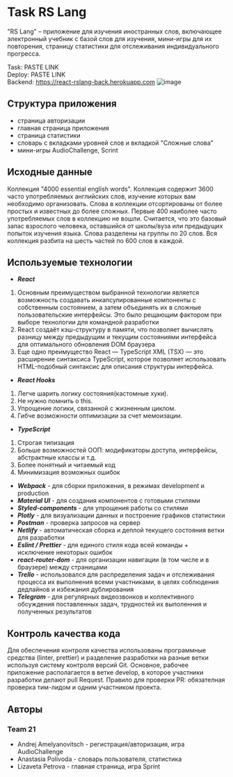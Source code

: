 # Task RS Lang

"RS Lang" – приложение для изучения иностранных слов, включающее электронный учебник с базой слов для изучения, мини-игры для их повторения, страницу статистики для отслеживания индивидуального прогресса.

Task: PASTE LINK <br/>
Deploy: PASTE LINK <br/>
Backend: https://react-rslang-back.herokuapp.com
![image](https://user-images.githubusercontent.com/81522781/187300410-8eef69b0-ea47-405b-9cac-f66575e9a9c1.png)

## Структура приложения
- страница авторизации
- главная страница приложения
- страница статистики
- словарь с вкладками уровней слов и вкладкой "Сложные слова"
- мини-игры AudioChallenge, Scrint

## Исходные данные
Коллекция "4000 essential english words". Коллекция содержит 3600 часто употребляемых английских слов, изучение которых вам необходимо организовать. Слова в коллекции отсортированы от более простых и известных до более сложных. Первые 400 наиболее часто употребляемых слов в коллекцию не вошли. Считается, что это базовый запас взрослого человека, оставшийся от школы/вуза или предыдущих попыток изучения языка. Слова разделены на группы по 20 слов. Вся коллекция разбита на шесть частей по 600 слов в каждой.

## Используемые технологии

-  ***React*** <br/>
1. Основным преимуществом выбранной технологии является возможность создавать инкапсулированные компоненты с собственным состоянием, а затем объединять их в сложные пользовательские интерфейсы. Это было рещающим фактором при выборе технологии для командной разработки<br/>
2. React создаёт кэш-структуру в памяти, что позволяет вычислять разницу между предыдущим и текущим состояниями интерфейса для оптимального обновления DOM браузера <br/>
3. Еще одно преимущество React — TypeScript XML (TSX) — это расширение синтаксиса TypeScript, которое позволяет использовать HTML-подобный синтаксис для описания структуры интерфейса.

-  ***React Hooks*** 
1. Легче шарить логику состояния(кастомные хуки).
2. Не нужно помнить о this.
3. Упрощение логики, связанной с жизненным циклом.
4. Гибче возможности оптимизации за счет мемоизации.

- ***TypeScript***
1. Строгая типизация
2. Больше возможностей ООП: модификаторы доступа, интерфейсы, абстрактные классы и т.д.
3. Более понятный и читаемый код
4. Минимизация возможных ошибок
  
- ***Webpack*** - для сборки приложения, в режимах development и production
- ***Material UI*** - для создания компонентов с готовыми стилями
- ***Styled-components*** - для упрощения работы со стилями
- ***Plotly*** - для визуализации данных и построение графиков статистики
- ***Postman*** - проверка запросов на сервер
- ***Netlify*** - автоматическая сборка и деплой текущего состояния ветки для разработки
- ***Eslint / Prettier*** -  для единого стиля кода всей команды + исключение некоторых ошибок
- ***react-router-dom*** - для организации навигации (в том числе и в браузере) между страницами
- ***Trello*** - использовался для распределения задач и отслеживания процесса их выполнения всеми участниками, в целях соблюдения дедлайнов и избежания дублирования
- ***Telegram*** - для регулярных видеозвонков и коллективного обсуждения поставленных задач, трудностей их выполенния и полученных результатов

## Контроль качества кода
Для обеспечения контроля качества использованы программные средства (linter, prettier) и разделение разработки на разные ветки используя систему контроля версий Git. Основное, рабочее приложение располагается в ветке develop, в которое участники разработки делают pull Request. Правило для проверки PR: обязателная проверка тим-лидом и одним участником проекта.

## Авторы
### Team 21
- Andrej Amelyanovitsch -  регистрация/авторизация, игра AudioChallenge
- Anastasia Polivoda - словарь пользователя, статистика
- Lizaveta Petrova - главная страница, игра Sprint

